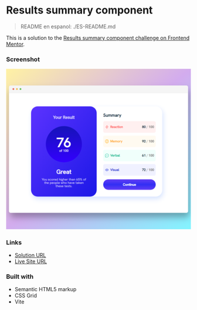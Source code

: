 # Results summary component
> README en espanol: ./ES-README.md

This is a solution to the [Results summary component challenge on Frontend Mentor](https://www.frontendmentor.io/challenges/results-summary-component-CE_K6s0maV).

### Screenshot

![Desktop Preview](./Screenshot_desktop.png)
### Links

- [Solution URL](https://www.frontendmentor.io/challenges/results-summary-component-CE_K6s0maV)
- [Live Site URL](https://rtlsalazar.github.io/responsive-summary-component/dist/index.html)

### Built with

- Semantic HTML5 markup
- CSS Grid
- Vite